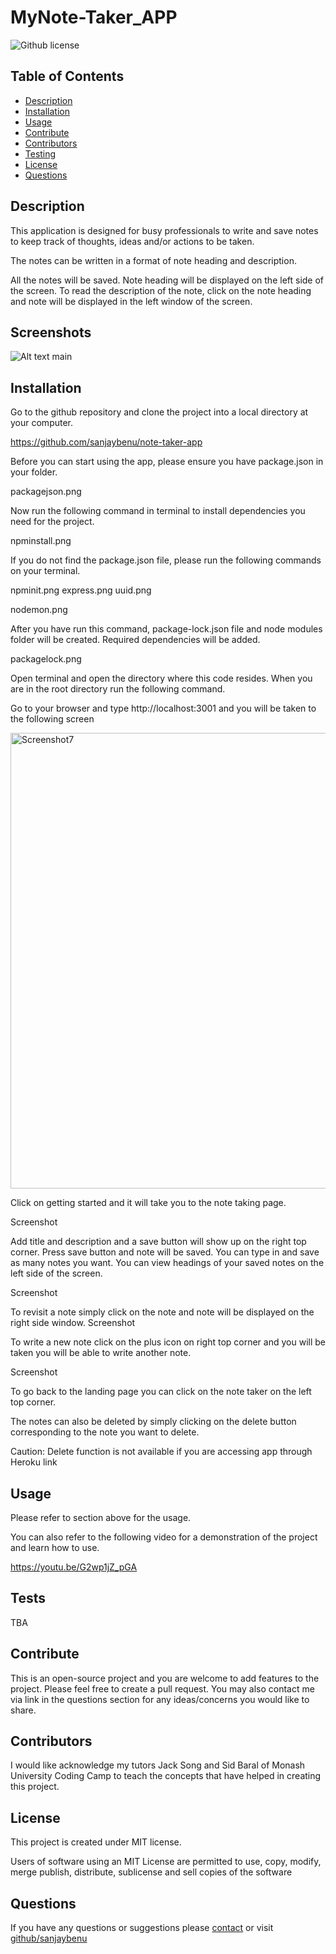 # MyNote-Taker_APP

![Github license](https://img.shields.io/badge/license-MIT-blue)

## Table of Contents
* [Description](#description)
* [Installation](#installation)
* [Usage](#usage)
* [Contribute](#contribute)
* [Contributors](#contributors)
* [Testing](#tests)
* [License](#license)
* [Questions](#questions)
## Description
This application is designed for busy professionals to write and save notes to keep track of thoughts, ideas and/or actions to be taken.

The notes can be written in a format of note heading and description. 

All the notes will be saved. Note heading will be displayed on the left side of the screen. To read the description of the note, click on the note heading and note will be displayed in the left window of the screen.


## Screenshots
![Alt text](./screenshots/main.png) main

## Installation
Go to the github repository and clone the project into a local directory at your computer.

https://github.com/sanjaybenu/note-taker-app

Before you can start using the app, please ensure you have package.json in your folder. 

packagejson.png

Now run the following command in terminal to install dependencies you need for the project.

npminstall.png


If you do not find the package.json file, please run the following commands on your terminal.

npminit.png
express.png
uuid.png

nodemon.png


After you have run this command, package-lock.json file and node modules folder will be created. Required dependencies will be added.

packagelock.png

Open terminal and open the directory where this code resides. When you are in the root directory run the following command.

<nodemon>

Go to your browser and type http://localhost:3001 and you will be taken to the following screen

<img width="729" alt="Screenshot7" src="https://user-images.githubusercontent.com/105487471/233835451-7709df8d-ddc3-4109-807c-2f7edce199c5.png">

Click on getting started and it will take you to the note taking page.

Screenshot

Add title and description and a save button will show up on the right top corner. Press save button and note will be saved. You can type in and save as many notes you want. You can view headings of your saved notes on the left side of the screen.

Screenshot

To revisit a note simply click on the note and note will be displayed on the right side window.
Screenshot

To write a new note click on the plus icon on right top corner and you will be taken you will be able to write another note.

Screenshot

To go back to the landing page you can click on the note taker on the left top corner.


The notes can also be deleted by simply clicking on the delete button corresponding to the note you want to delete.

Caution: Delete function is not available if you are accessing app through Heroku link

## Usage
Please refer to section above for the usage.

You can also refer to the following video for a demonstration of the project and learn how to use.

https://youtu.be/G2wp1jZ_pGA

## Tests

TBA


## Contribute
This is an open-source project and you are welcome to add features to the project. Please feel free to create a pull request. You may also contact me via link in the questions section for any ideas/concerns you would like to share.
## Contributors

I would like acknowledge my tutors Jack Song and Sid Baral of Monash University Coding Camp to teach the concepts that have helped in creating this project.

## License
This project is created under MIT license.

Users of software using an MIT License are permitted to use, copy, modify, merge publish, distribute, sublicense and sell copies of the software


## Questions
If you have any questions or suggestions please [contact](mailto:sanjaybenu@gmail.com?subject=README_file_generator) or visit [github/sanjaybenu](https://github.com/sanjaybenu)
